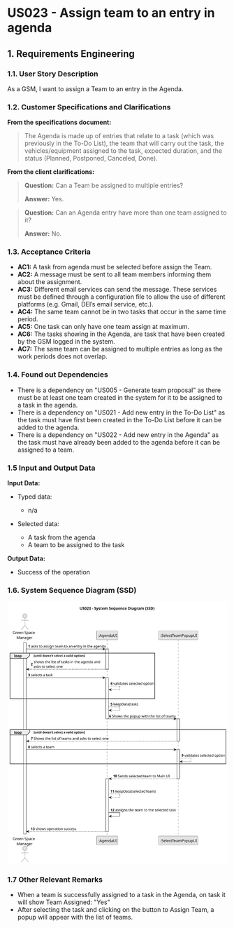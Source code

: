   # US023 - Assign team to an entry in agenda

## 1. Requirements Engineering

### 1.1. User Story Description

As a GSM, I want to assign a Team to an entry in the Agenda.

### 1.2. Customer Specifications and Clarifications 

**From the specifications document:**

>  The Agenda is made up of entries that relate to a task (which was previously in the To-Do List),
the team that will carry out the task, the vehicles/equipment assigned to
the task, expected duration, and the status (Planned, Postponed, Canceled,
Done).

**From the client clarifications:**

> **Question:** Can a Team be assigned to multiple entries?
>
> **Answer:** Yes.

> **Question:** Can an Agenda entry have more than one team assigned to it?
>
> **Answer:** No.


### 1.3. Acceptance Criteria

* **AC1:** A task from agenda must be selected before assign the Team.
* **AC2:** A message must be sent to all team members informing them about the assignment.
* **AC3:** Different email services can send the message. These services must be defined through a configuration file to allow the use of different platforms (e.g. Gmail, DEI’s email service, etc.).
* **AC4:** The same team cannot be in two tasks that occur in the same time period.
* **AC5:** One task can only have one team assign at maximum.
* **AC6:** The tasks showing in the Agenda, are task that have been created by the GSM logged in the system.
* **AC7:** The same team can be assigned to multiple entries as long as the work periods does not overlap.

### 1.4. Found out Dependencies

* There is a dependency on "US005 - Generate team proposal" as there must be at least one team created in the system for it to be assigned to a task in the agenda.
* There is a dependency on "US021 - Add new entry in the To-Do List" as the task must have first been created in the To-Do List before it can be added to the agenda. 
* There is a dependency on "US022 - Add new entry in the Agenda" as the task must have already been added to the agenda before it can be assigned to a team.


### 1.5 Input and Output Data

**Input Data:**

* Typed data:
  * n/a
  
* Selected data: 
  * A task from the agenda
  * A team to be assigned to the task

**Output Data:**

* Success of the operation

### 1.6. System Sequence Diagram (SSD)

![System Sequence Diagram](svg/us023-system-sequence-diagram.svg)



### 1.7 Other Relevant Remarks

* When a team is successfully assigned to a task in the Agenda, on task it will show Team Assigned: "Yes"
* After selecting the task and clicking on the button to Assign Team, a popup will appear with the list of teams.
